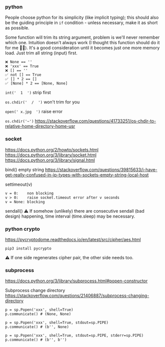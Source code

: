 ### python
People choose python for its simplicity (like implicit typing);
this should also be the guiding principle in `if` condition - 
unless necessary, make it as short as possible.

Some function will trim its string argument,
problem is we'll never remember which one.
Intuition doesn't always work (I thought this function should do it for me 🤷🏿).
It's a good consideration until it becomes just one more memory load.
Just trim all string (input) first.

```
❌ None == ''
❌ 'xxx' == True
❌ [] == ''
✅ not [] == True
✅ [] * 2 == []
✅ [None] * 2 == [None, None]
```

`int('  1  ')` strip first

`os.chdir('  /  ')` won't trim for you

`open(' x.jpg  ')` raise error

`os.chdir('~')`
https://stackoverflow.com/questions/41733251/os-chdir-to-relative-home-directory-home-usr

### socket
https://docs.python.org/2/howto/sockets.html
https://docs.python.org/3/library/socket.html
https://docs.python.org/3/library/signal.html

bind() empty string
https://stackoverflow.com/questions/39815633/i-have-get-really-confused-in-ip-types-with-sockets-empty-string-local-host

settimeout(v)
```
v = 0:    non blocking
v > 0:    raise socket.timeout error after v seconds
v = None: blocking
```

sendall()
⚠️ If somehow (unlikely) there are consecutive sendall (bad design) happening,
time interval (time.sleep) may be necessary.

### python crypto
https://pycryptodome.readthedocs.io/en/latest/src/cipher/aes.html

`pip3 install pycrypto`

⚠️ If one side regenerates cipher pair, the other side needs too.

### subprocess
https://docs.python.org/3/library/subprocess.html#popen-constructor

Subprocess change directory
https://stackoverflow.com/questions/21406887/subprocess-changing-directory

```
p = sp.Popen('xxx', shell=True)
p.communicate() # (None, None)

p = sp.Popen('xxx', shell=True, stdout=sp.PIPE)
p.communicate() # (b'', None)

p = sp.Popen('xxx', shell=True, stdout=sp.PIPE, stderr=sp.PIPE)
p.communicate() # (b'', b'')
```
